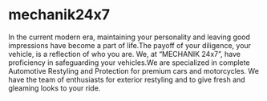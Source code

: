 # mechanik24x7

In the current modern era, maintaining your personality and leaving good impressions have become a part of life.The payoff of your diligence, your vehicle, is a              reflection of who you are. We, at “MECHANIK 24x7”, have proficiency in safeguarding your vehicles.We are specialized in complete Automotive Restyling and Protection for premium cars and motorcycles. We have the team of enthusiasts for exterior restyling and to give fresh and gleaming looks to your ride.

